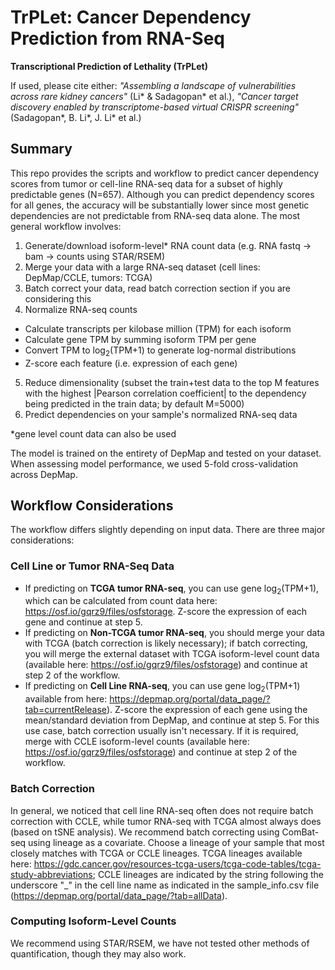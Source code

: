 # TrPLet: Cancer Dependency Prediction from RNA-Seq

**Transcriptional Prediction of Lethality (TrPLet)**

If used, please cite either:
_"Assembling a landscape of vulnerabilities across rare kidney cancers"_ (Li* & Sadagopan* et al.), 
_"Cancer target discovery enabled by transcriptome-based virtual CRISPR screening"_ (Sadagopan*, B. Li*, J. Li* et al.)

## Summary

This repo provides the scripts and workflow to predict cancer dependency scores from tumor or cell-line RNA-seq data for a subset of highly predictable genes (N=657). Although you can predict dependency scores for all genes, the accuracy will be substantially lower since most genetic dependencies are not predictable from RNA-seq data alone. The most general workflow involves:

1. Generate/download isoform-level* RNA count data (e.g. RNA fastq -> bam -> counts using STAR/RSEM)
2. Merge your data with a large RNA-seq dataset (cell lines: DepMap/CCLE, tumors: TCGA)
3. Batch correct your data, read batch correction section if you are considering this
4. Normalize RNA-seq counts
- Calculate transcripts per kilobase million (TPM) for each isoform
- Calculate gene TPM by summing isoform TPM per gene
- Convert TPM to log<sub>2</sub>(TPM+1) to generate log-normal distributions
- Z-score each feature (i.e. expression of each gene)
5. Reduce dimensionality (subset the train+test data to the top M features with the highest |Pearson correlation coefficient| to the dependency being predicted in the train data; by default M=5000)
6. Predict dependencies on your sample's normalized RNA-seq data

*gene level count data can also be used

The model is trained on the entirety of DepMap and tested on your dataset. When assessing model performance, we used 5-fold cross-validation across DepMap.

## Workflow Considerations

The workflow differs slightly depending on input data. There are three major considerations:

### Cell Line or Tumor RNA-Seq Data

- If predicting on __TCGA tumor RNA-seq__, you can use gene log<sub>2</sub>(TPM+1), which can be calculated from count data here: https://osf.io/gqrz9/files/osfstorage. Z-score the expression of each gene and continue at step 5.
- If predicting on __Non-TCGA tumor RNA-seq__, you should merge your data with TCGA (batch correction is likely necessary); if batch correcting, you will merge the external dataset with TCGA isoform-level count data (available here: https://osf.io/gqrz9/files/osfstorage) and continue at step 2 of the workflow.
- If predicting on __Cell Line RNA-seq__, you can use gene log<sub>2</sub>(TPM+1) available from here: https://depmap.org/portal/data_page/?tab=currentRelease). Z-score the expression of each gene using the mean/standard deviation from DepMap, and continue at step 5. For this use case, batch correction usually isn't necessary. If it is required, merge with CCLE isoform-level counts (available here: https://osf.io/gqrz9/files/osfstorage) and continue at step 2 of the workflow.

### Batch Correction

In general, we noticed that cell line RNA-seq often does not require batch correction with CCLE, while tumor RNA-seq with TCGA almost always does (based on tSNE analysis). We recommend batch correcting using ComBat-seq using lineage as a covariate. Choose a lineage of your sample that most closely matches with TCGA or CCLE lineages. TCGA lineages available here: https://gdc.cancer.gov/resources-tcga-users/tcga-code-tables/tcga-study-abbreviations; CCLE lineages are indicated by the string following the underscore "_" in the cell line name as indicated in the sample_info.csv file (https://depmap.org/portal/data_page/?tab=allData).

### Computing Isoform-Level Counts

We recommend using STAR/RSEM, we have not tested other methods of quantification, though they may also work.


